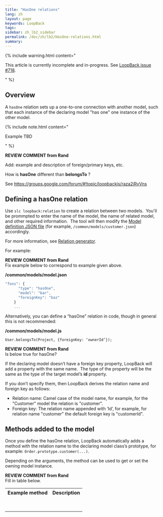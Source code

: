 ```yaml
---
title: "HasOne relations"
lang: zh
layout: page
keywords: LoopBack
tags:
sidebar: zh_lb2_sidebar
permalink: /doc/zh/lb2/HasOne-relations.html
summary:
---
```


{% include warning.html content="

This article is currently incomplete and in-progress. See [LoopBack issue #718](https://github.com/strongloop/loopback/issues/718).

" %}

## Overview

A `hasOne` relation sets up a one-to-one connection with another model, such that each instance of the declaring model "has one" one instance of the other model. 

{% include note.html content="

Example TBD

" %}

<div class="sl-hidden"><strong>REVIEW COMMENT from Rand</strong><br>
  <p>Add: example and description of foreign/primary keys, etc.</p>
  <p>How is <strong>hasOne</strong> different than <strong>belongsTo</strong> ?</p>
  <p>See <a href="https://groups.google.com/forum/#!topic/loopbackjs/raza2iRvVns" class="external-link" rel="nofollow">https://groups.google.com/forum/#!topic/loopbackjs/raza2iRvVns</a></p>
</div>

## Defining a hasOne relation

Use `slc loopback:relation` to create a relation between two models.  You'll be prommpted to enter the name of the model, the name of related model, and other required information.  The tool will then modify the [Model definition JSON file](https://docs.strongloop.com/display/zh/Model+definition+JSON+file) (for example, `/common/models/customer.json`) accordingly.

For more information, see [Relation generator](https://docs.strongloop.com/display/zh/Relation+generator).

For example:

<div class="sl-hidden"><strong>REVIEW COMMENT from Rand</strong><br>Fix example below to correspond to example given above.</div>

**/common/models/model.json**

```js
"foos": {
      "type": "hasOne",
      "model": "bar",
      "foreignKey": "baz"
    }
    ...
```

Alternatively, you can define a “hasOne” relation in code, though in general this is not recommended:

**/common/models/model.js**

`User.belongsTo(Project, {foreignKey: ‘ownerId’});`

<div class="sl-hidden"><strong>REVIEW COMMENT from Rand</strong><br>Is below true for hasOne?</div>

If the declaring model doesn’t have a foreign key property, LoopBack will add a property with the same name.  The type of the property will be the same as the type of the target model’s **id** property.

If you don’t specify them, then LoopBack derives the relation name and foreign key as follows:

*   Relation name: Camel case of the model name, for example, for the "Customer" model the relation is "customer".
*   Foreign key: The relation name appended with ‘Id’, for example, for relation name "customer" the default foreign key is "customerId".

## Methods added to the model

Once you define the hasOne relation, LoopBack automatically adds a method with the relation name to the declaring model class’s prototype, for example: `Order.prototype.customer(...)`.

Depending on the arguments, the method can be used to get or set the owning model instance.

<div class="sl-hidden"><strong>REVIEW COMMENT from Rand</strong><br>Fill in table below.</div>

<table>
  <tbody>
    <tr>
      <th>Example method</th>
      <th>Description</th>
    </tr>
    <tr>
      <td><pre>&nbsp;</pre></td>
      <td>&nbsp;</td>
    </tr>
  </tbody>
</table>
